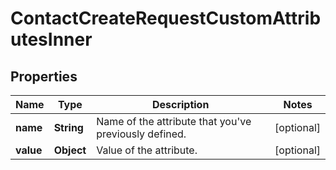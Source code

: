 

# ContactCreateRequestCustomAttributesInner


## Properties

| Name | Type | Description | Notes |
|------------ | ------------- | ------------- | -------------|
|**name** | **String** | Name of the attribute that you&#39;ve previously defined. |  [optional] |
|**value** | **Object** | Value of the attribute. |  [optional] |



